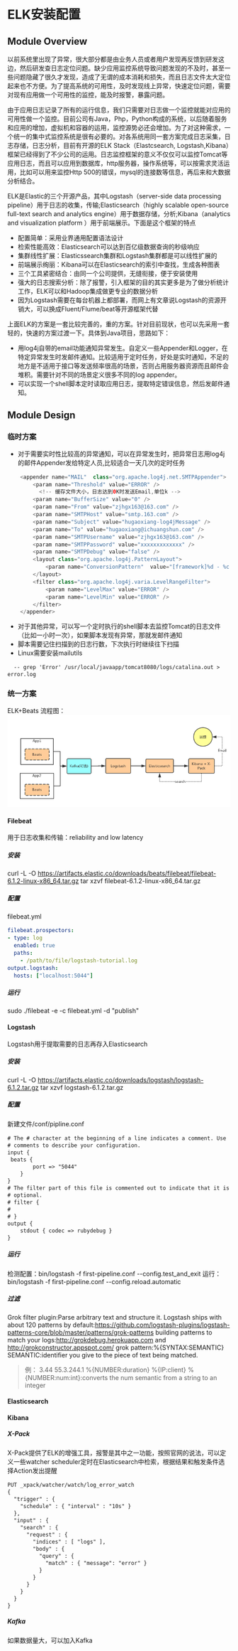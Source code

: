 # ELK安装配置
## Module Overview

以前系统里出现了异常，很大部分都是由业务人员或者用户发现再反馈到研发这边，然后研发查日志定位问题。缺少应用监控系统导致问题发现的不及时，甚至一些问题隐藏了很久才发现，造成了无谓的成本消耗和损失，而且日志文件太大定位起来也不方便。为了提高系统的可用性，及时发现线上异常，快速定位问题，需要对现有应用做一个可用性的监控，能及时报警，暴露问题。

由于应用日志记录了所有的运行信息，我们只需要对日志做一个监控就能对应用的可用性做一个监控。目前公司有Java，Php，Python构成的系统，以后随着服务和应用的增加，虚拟机和容器的运用，监控源势必还会增加。为了对这种需求，一个统一的集中式监控系统是很有必要的。对各系统用同一套方案完成日志采集，日志存储，日志分析，目前有开源的ELK Stack（Elastcsearch, Logstash,Kibana）框架已经得到了不少公司的运用。日志监控框架的意义不仅仅可以监控Tomcat等应用日志，而且可以应用到数据库，http服务器，操作系统等，可以按需求灵活运用，比如可以用来监控Http 500的错误，mysql的连接数等信息，再后来和大数据分析结合。

ELK是Elastic的三个开源产品，其中Logstash（server-side data processing pipeline）用于日志的收集，传输;Elasticsearch（highly scalable open-source full-text search and analytics engine）用于数据存储，分析;Kibana（analytics and visualization platform ）用于前端展示。下面是这个框架的特点

* 配置简单：采用业界通用配置语法设计
* 检索性能高效：Elasticsearch可以达到百亿级数据查询的秒级响应
* 集群线性扩展：Elasticssearch集群和Logstash集群都是可以线性扩展的
* 前端展示绚丽：Kibana可以在Elasticsearch的索引中查找，生成各种图表
* 三个工具紧密结合：由同一个公司提供，无缝衔接，便于安装使用
* 强大的日志搜索分析：除了报警，引入框架的目的其实更多是为了做分析统计工作，ELK可以和Hadoop集成做更专业的数据分析
* 因为Logstash需要在每台机器上都部署，而网上有文章说Logstash的资源开销大，可以换成Fluent/Flume/beat等开源框架代替

上面ELK的方案是一套比较完善的，重的方案。针对目前现状，也可以先采用一套轻的，快速的方案过渡一下。具体到Java项目，思路如下：

* 用log4j自带的email功能通知异常发生。自定义一些Appender和Logger，在特定异常发生时发邮件通知。比较适用于定时任务，好处是实时通知，不足的地方是不适用于接口等发送频率很高的场景，否则占用服务器资源而且邮件会堆积。需要针对不同的场景定义很多不同的log appender。
* 可以实现一个shell脚本定时读取应用日志，提取特定错误信息，然后发邮件通知。

## Module Design

###  临时方案

* 对于需要实时性比较高的异常通知，可以在异常发生时，把异常日志用log4j的邮件Appender发给特定人员,比较适合一天几次的定时任务
```Java
    <appender name="MAIL"  class="org.apache.log4j.net.SMTPAppender">  
        <param name="Threshold" value="ERROR" />  
          <!-- 缓存文件大小，日志达到0K时发送Email,单位k -->  
        <param name="BufferSize" value="0" />  
        <param name="From" value="zjhgx163@163.com" />  
        <param name="SMTPHost" value="smtp.163.com" />  
        <param name="Subject" value="hugaoxiang-log4jMessage" />  
        <param name="To" value="hugaoxiang@ichuangshun.com" />  
        <param name="SMTPUsername" value="zjhgx163@163.com" />  
        <param name="SMTPPassword" value="xxxxxxxxxxxxx" />  
        <param name="SMTPDebug" value="false" />          
        <layout class="org.apache.log4j.PatternLayout">  
            <param name="ConversionPattern"  value="[framework]%d - %c -%-4r[%t]%-5p %c %x -%m%n" />  
        </layout>
        <filter class="org.apache.log4j.varia.LevelRangeFilter">
            <param name="LevelMax" value="ERROR" />
            <param name="LevelMin" value="ERROR" />
        </filter>        
    </appender>
```

* 对于其他异常，可以写一个定时执行的shell脚本去监控Tomcat的日志文件（比如一小时一次），如果脚本发现有异常，那就发邮件通知
* 脚本需要记住扫描到的日志行数，下次执行时继续往下扫描
* Linux需要安装mailutils
```Shell
  -- grep 'Error' /usr/local/javaapp/tomcat8080/logs/catalina.out > error.log
```  

###  统一方案

ELK+Beats
流程图：
![]( https://github.com/zjhgx/archecture_zjhgx/blob/master/ELK/%E6%97%A5%E5%BF%97%E7%9B%91%E6%8E%A7%E6%B5%81%E7%A8%8B.png )

#### Filebeat
用于日志收集和传输：reliability and low latency

##### 安装
curl -L -O https://artifacts.elastic.co/downloads/beats/filebeat/filebeat-6.1.2-linux-x86_64.tar.gz
tar xzvf filebeat-6.1.2-linux-x86_64.tar.gz

##### 配置
filebeat.yml
```yml
filebeat.prospectors:
- type: log
  enabled: true
  paths:
    - /path/to/file/logstash-tutorial.log 
output.logstash:
  hosts: ["localhost:5044"]
```

##### 运行
sudo ./filebeat -e -c filebeat.yml -d "publish"

#### Logstash
Logstash用于提取需要的日志再存入Elasticsearch

##### 安装
curl -L -O https://artifacts.elastic.co/downloads/logstash/logstash-6.1.2.tar.gz
tar xzvf logstash-6.1.2.tar.gz

##### 配置
新建文件/conf/pipline.conf
```
# The # character at the beginning of a line indicates a comment. Use
# comments to describe your configuration.
input {
 beats {
        port => "5044"
    }
}
# The filter part of this file is commented out to indicate that it is
# optional.
# filter {
#
# }
output {
	stdout { codec => rubydebug }
}
```

##### 运行
检测配置：bin/logstash -f first-pipeline.conf --config.test_and_exit
运行：bin/logstash -f first-pipeline.conf --config.reload.automatic

##### 过滤
Grok filter plugin:Parse arbitrary text and structure it.
Logstash ships with about 120 patterns by default:https://github.com/logstash-plugins/logstash-patterns-core/blob/master/patterns/grok-patterns
building patterns to match your logs:http://grokdebug.herokuapp.com and http://grokconstructor.appspot.com/
grok pattern:%{SYNTAX:SEMANTIC} SEMANTIC:identifier you give to the piece of text being matched.
>例： 3.44 55.3.244.1  %{NUMBER:duration} %{IP:client}
>%{NUMBER:num:int}:converts the num semantic from a string to an integer




#### Elasticsearch

#### Kibana

##### X-Pack     

X-Pack提供了ELK的增强工具，报警是其中之一功能，按照官网的说法，可以定义一些watcher scheduler定时在Elasticsearch中检索，根据结果和触发条件选择Action发出提醒

```
PUT _xpack/watcher/watch/log_error_watch
{
  "trigger" : {
    "schedule" : { "interval" : "10s" } 
  },
  "input" : {
    "search" : {
      "request" : {
        "indices" : [ "logs" ],
        "body" : {
          "query" : {
            "match" : { "message": "error" }
          }
        }
      }
    }
  }
}
```

##### Kafka
如果数据量大，可以加入Kafka
